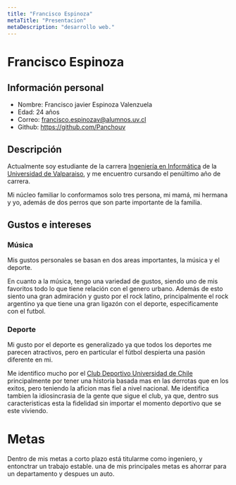 ```yaml
---
title: "Francisco Espinoza"
metaTitle: "Presentacion"
metaDescription: "desarrollo web."
---
```


# Francisco Espinoza

## Información personal

- Nombre: Francisco javier Espinoza Valenzuela
- Edad: 24 años
- Correo: francisco.espinozav@alumnos.uv.cl
- Github: https://github.com/Panchouv

## Descripción

Actualmente soy estudiante de la carrera [Ingeniería en Informática](https://informatica.uv.cl/index.php/es/) de la [Universidad de Valparaiso](https://www.uv.cl/), y me encuentro cursando el penúltimo año de carrera.

Mi núcleo familiar lo conformamos solo tres persona, mi mamá, mi hermana y yo, además de dos perros que son parte importante de la familia.

## Gustos e intereses

### Música

Mis gustos personales se basan en dos areas importantes, la música y el deporte.

En cuanto a la música, tengo una variedad de gustos, siendo uno de mis favoritos todo lo que tiene relación con el genero urbano. Además de esto siento una gran admiración y gusto por el rock latino, principalmente el rock argentino ya que tiene una gran ligazón con el deporte, especificamente con el futbol.

### Deporte

Mi gusto por el deporte es generalizado ya que todos los deportes me parecen atractivos, pero en particular el fútbol despierta una pasión diferente en mi.

Me identifico mucho por el [Club Deportivo Universidad de Chile](https://www.udechile.cl/) principalmente por tener una historia basada mas en las derrotas que en los exitos, pero teniendo la aficion mas fiel a nivel nacional. Me identifica tambien la idiosincrasia de la gente que sigue el club, ya que, dentro sus caracteristicas esta la fidelidad sin importar el momento deportivo que se este viviendo.

# Metas

Dentro de mis metas a corto plazo está titularme como ingeniero, y entonctrar un trabajo estable. una de mis principales metas es ahorrar para un departamento y despues un auto.